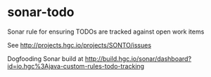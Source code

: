 # sonar-todo
Sonar rule for ensuring TODOs are tracked against open work items

See http://projects.hgc.io/projects/SONTO/issues

Dogfooding Sonar build at http://build.hgc.io/sonar/dashboard?id=io.hgc%3Ajava-custom-rules-todo-tracking
